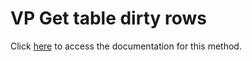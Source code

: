 <!---->
# VP Get table dirty rows

Click [here](https://developer.4d.com/docs/ViewPro/method-list#vp-get-table-dirty-rows) to access the documentation for this method.


